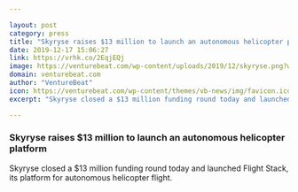 ```yaml
---

layout: post
category: press
title: "Skyryse raises $13 million to launch an autonomous helicopter platform"
date: 2019-12-17 15:06:27
link: https://vrhk.co/2EqjEQj
image: https://venturebeat.com/wp-content/uploads/2019/12/skyryse.png?w=1200&strip=all
domain: venturebeat.com
author: "VentureBeat"
icon: https://venturebeat.com/wp-content/themes/vb-news/img/favicon.ico
excerpt: "Skyryse closed a $13 million funding round today and launched Flight Stack, its platform for autonomous helicopter flight."

---
```


### Skyryse raises $13 million to launch an autonomous helicopter platform

Skyryse closed a $13 million funding round today and launched Flight Stack, its platform for autonomous helicopter flight.